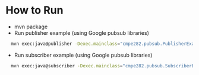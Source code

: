 # How to Run

* mvn package
* Run publisher example (using Google pubsub libraries)
```bash 
  mvn exec:java@publisher -Dexec.mainclass="cmpe282.pubsub.PublisherExample" -Dexec.args="myTopic"
```
* Run subscriber example (using Google pubsub libraries)
```bash
  mvn exec:java@subscriber -Dexec.mainclass="cmpe282.pubsub.SubscriberExample" -Dexec.args="myTopic2 mySub2"
```
